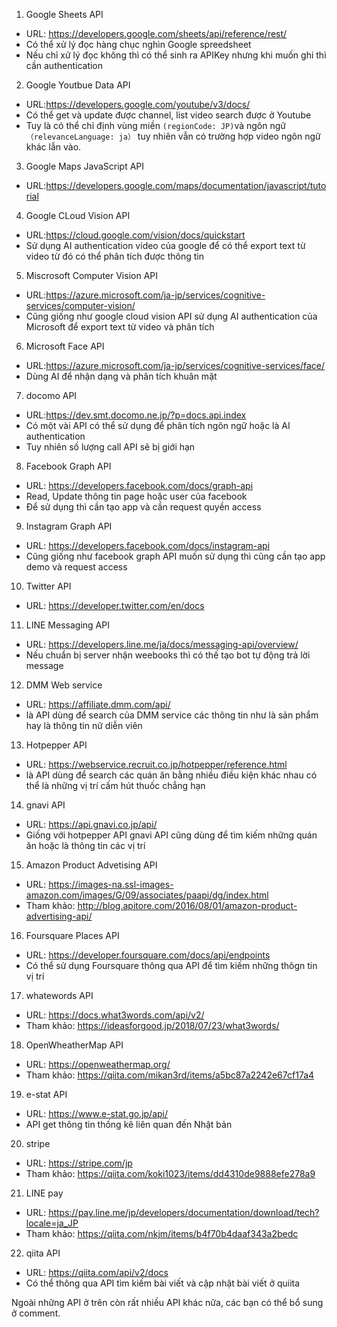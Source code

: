 1. Google Sheets API
* URL: https://developers.google.com/sheets/api/reference/rest/
* Có thể xử lý đọc hàng chục nghìn Google spreedsheet
* Nếu chỉ xử lý đọc không thì có thể sinh ra APIKey nhưng khi muốn ghi thì cần authentication

2. Google Youtbue Data API
* URL:https://developers.google.com/youtube/v3/docs/
* Có thể get và update được channel, list video search được ở Youtube
* Tuy là có thể chỉ định vùng miền `(regionCode: JP)`và ngôn ngữ `（relevanceLanguage: ja）` tuy nhiên vẫn có trường hợp video ngôn ngữ khác lẫn vào.

3. Google Maps JavaScript API
* URL:https://developers.google.com/maps/documentation/javascript/tutorial

4. Google CLoud Vision API
* URL:https://cloud.google.com/vision/docs/quickstart
* Sử dụng AI authentication video của google để có thể export text từ video từ đó có thể phân tích được thông tin

5. Miscrosoft Computer Vision API
* URL:https://azure.microsoft.com/ja-jp/services/cognitive-services/computer-vision/
* Cũng giống như google cloud vision API sử dụng AI authentication của Microsoft để export text từ video và phân tích

6. Microsoft Face API
* URL:https://azure.microsoft.com/ja-jp/services/cognitive-services/face/
* Dùng AI để nhận dạng và phân tích khuân mặt

7. docomo API
* URL:https://dev.smt.docomo.ne.jp/?p=docs.api.index
* Có một vài API có thể sử dụng để phân tích ngôn ngữ hoặc là AI authentication
* Tuy nhiên số lượng call API sẽ bị giới hạn 

8. Facebook Graph API
* URL: https://developers.facebook.com/docs/graph-api
* Read, Update thông tin page hoặc user của facebook
* Để sử dụng thì cần tạo app và cần request quyền access


9. Instagram Graph API
* URL: https://developers.facebook.com/docs/instagram-api
* Cũng giống như facebook graph API muốn sử dụng thì cũng cần tạo app demo và request access 

10. Twitter API
* URL: https://developer.twitter.com/en/docs

11. LINE Messaging API
* URL: https://developers.line.me/ja/docs/messaging-api/overview/
* Nếu chuẩn bị server nhận weebooks thì có thế tạo bot tự động trả lời message

12. DMM Web service
* URL: https://affiliate.dmm.com/api/
* là API dùng để search của DMM service các thông tin như là sản phẩm hay là thông tin nữ diễn viên

13. Hotpepper API
* URL: https://webservice.recruit.co.jp/hotpepper/reference.html
* là API dùng để search các quán ăn bằng nhiều điều kiện khác nhau có thể là những vị trí cấm hút thuốc chẳng hạn

14. gnavi API
* URL: https://api.gnavi.co.jp/api/
* Giống với hotpepper API gnavi API cũng dùng để tìm kiếm những quán ăn hoặc là thông tin các vị trí

15. Amazon Product Advetising API
* URL: https://images-na.ssl-images-amazon.com/images/G/09/associates/paapi/dg/index.html
* Tham khảo: http://blog.apitore.com/2016/08/01/amazon-product-advertising-api/

16. Foursquare Places API
* URL: https://developer.foursquare.com/docs/api/endpoints
* Có thể sử dụng Foursquare thông qua API để tìm kiếm những thôgn tin vị trí

17. whatewords API
* URL: https://docs.what3words.com/api/v2/
* Tham khảo: https://ideasforgood.jp/2018/07/23/what3words/

18. OpenWheatherMap API
* URL: https://openweathermap.org/
* Tham khảo: https://qiita.com/mikan3rd/items/a5bc87a2242e67cf17a4

19. e-stat API
* URL: https://www.e-stat.go.jp/api/
* API get thông tin thống kê liên quan đến Nhật bản

20. stripe
* URL: https://stripe.com/jp
* Tham khảo: https://qiita.com/koki1023/items/dd4310de9888efe278a9
 
21. LINE pay
* URL: https://pay.line.me/jp/developers/documentation/download/tech?locale=ja_JP
* Tham khảo: https://qiita.com/nkjm/items/b4f70b4daaf343a2bedc

22. qiita API
* URL: https://qiita.com/api/v2/docs
* Có thể thông qua API tìm kiếm bài viết và cập nhật bài viết ở quiita

Ngoài những API ở trên còn rất nhiều API khác nữa, các bạn có thể bổ sung ở comment.